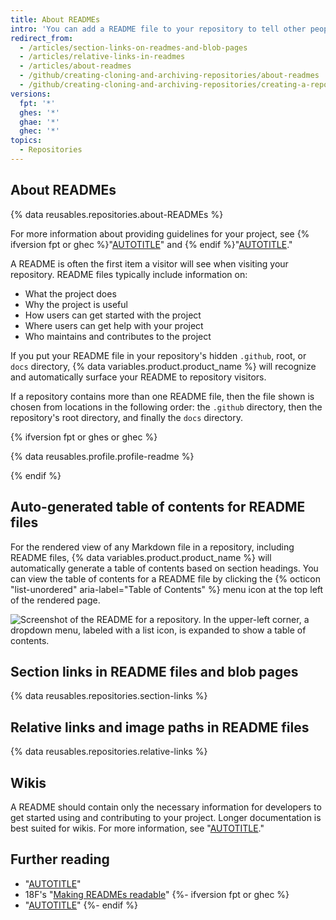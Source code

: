 ```yaml
---
title: About READMEs
intro: 'You can add a README file to your repository to tell other people why your project is useful, what they can do with your project, and how they can use it.'
redirect_from:
  - /articles/section-links-on-readmes-and-blob-pages
  - /articles/relative-links-in-readmes
  - /articles/about-readmes
  - /github/creating-cloning-and-archiving-repositories/about-readmes
  - /github/creating-cloning-and-archiving-repositories/creating-a-repository-on-github/about-readmes
versions:
  fpt: '*'
  ghes: '*'
  ghae: '*'
  ghec: '*'
topics:
  - Repositories
---
```

## About READMEs

{% data reusables.repositories.about-READMEs %}

For more information about providing guidelines for your project, see {% ifversion fpt or ghec %}"[AUTOTITLE](/communities/setting-up-your-project-for-healthy-contributions/adding-a-code-of-conduct-to-your-project)" and {% endif %}"[AUTOTITLE](/communities/setting-up-your-project-for-healthy-contributions)."

A README is often the first item a visitor will see when visiting your repository. README files typically include information on:
- What the project does
- Why the project is useful
- How users can get started with the project
- Where users can get help with your project
- Who maintains and contributes to the project

If you put your README file in your repository's hidden `.github`, root, or `docs` directory, {% data variables.product.product_name %} will recognize and automatically surface your README to repository visitors.

If a repository contains more than one README file, then the file shown is chosen from locations in the following order: the `.github` directory, then the repository's root directory, and finally the `docs` directory.

{% ifversion fpt or ghes or ghec %}

{% data reusables.profile.profile-readme %}

{% endif %}

## Auto-generated table of contents for README files

For the rendered view of any Markdown file in a repository, including README files, {% data variables.product.product_name %} will automatically generate a table of contents based on section headings. You can view the table of contents for a README file by clicking the {% octicon "list-unordered" aria-label="Table of Contents" %}  menu icon at the top left of the rendered page.

![Screenshot of the README for a repository. In the upper-left corner, a dropdown menu, labeled with a list icon, is expanded to show a table of contents.](/assets/images/help/repository/readme-automatic-toc.png)

## Section links in README files and blob pages

{% data reusables.repositories.section-links %}

## Relative links and image paths in README files

{% data reusables.repositories.relative-links %}

## Wikis

A README should contain only the necessary information for developers to get started using and contributing to your project. Longer documentation is best suited for wikis. For more information, see "[AUTOTITLE](/communities/documenting-your-project-with-wikis/about-wikis)."

## Further reading

- "[AUTOTITLE](/repositories/working-with-files/managing-files/adding-a-file-to-a-repository)"
- 18F's "[Making READMEs readable](https://github.blog/2023-10-26-5-tips-for-making-your-github-profile-page-accessible/)"
{%- ifversion fpt or ghec %}
- "[AUTOTITLE](/codespaces/setting-up-your-project-for-codespaces/setting-up-your-repository/adding-a-codespaces-badge)"
{%- endif %}
